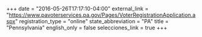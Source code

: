 +++
date = "2016-05-26T17:17:10-04:00"
external_link = "https://www.pavoterservices.pa.gov/Pages/VoterRegistrationApplication.aspx"
registration_type = "online"
state_abbreviation = "PA"
title = "Pennsylvania"
english_only = false 
selecciones_link = true
+++
